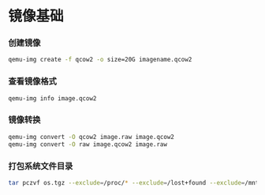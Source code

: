 # 镜像基础


### 创建镜像

```bash
qemu-img create -f qcow2 -o size=20G imagename.qcow2
```

### 查看镜像格式

```bash
qemu-img info image.qcow2
```


### 镜像转换

```bash
qemu-img convert -O qcow2 image.raw image.qcow2
qemu-img convert -O raw image.qcow2 image.raw
```

### 打包系统文件目录

```bash
tar pczvf os.tgz --exclude=/proc/* --exclude=/lost+found --exclude=/mnt/* --exclude=/sys/* --exclude=/dev/pts/* --exclude=/dev/shm/* --exclude=/var/log/* --exclude=/var/cache/* --exclude=/var/crash/* --exclude=/tmp/* --exclude=/swapfile --exclude=/home/* --exclude=/data/* /
```

